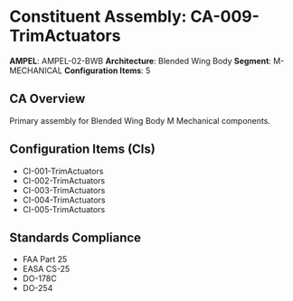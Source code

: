 # Constituent Assembly: CA-009-TrimActuators

**AMPEL**: AMPEL-02-BWB
**Architecture**: Blended Wing Body
**Segment**: M-MECHANICAL
**Configuration Items**: 5

## CA Overview
Primary assembly for Blended Wing Body M Mechanical components.

## Configuration Items (CIs)
- CI-001-TrimActuators
- CI-002-TrimActuators
- CI-003-TrimActuators
- CI-004-TrimActuators
- CI-005-TrimActuators

## Standards Compliance
- FAA Part 25
- EASA CS-25
- DO-178C
- DO-254
